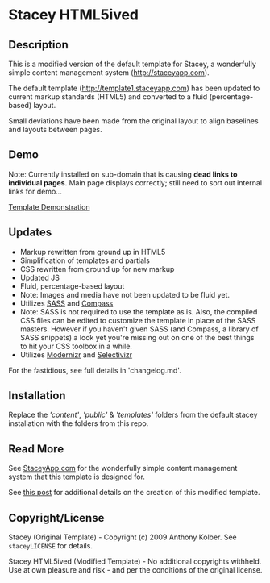# Stacey HTML5ived

## Description

This is a modified version of the default template for Stacey, a wonderfully simple content management system (http://staceyapp.com).

The default template (http://template1.staceyapp.com) has been updated to current markup standards (HTML5) and converted to a fluid (percentage-based) layout. 

Small deviations have been made from the original layout to align baselines and layouts between pages.

## Demo

Note: Currently installed on sub-domain that is causing **dead links to individual pages**. Main page displays correctly; still need to sort out internal links for demo...

[Template Demonstration](http://stacey.claytonfarr.com/)

## Updates

* Markup rewritten from ground up in HTML5
* Simplification of templates and partials
* CSS rewritten from ground up for new markup
* Updated JS
* Fluid, percentage-based layout
 * Note: Images and media have not been updated to be fluid yet.
* Utilizes [SASS](http://sass-lang.com) and [Compass](http://compass-style.org)
 * Note: SASS is not required to use the template as is. Also, the compiled CSS files can be edited to customize the template in place of the SASS masters. However if you haven't given SASS (and Compass, a library of SASS snippets) a look yet you're missing out on one of the best things to hit your CSS toolbox in a while.
* Utilizes [Modernizr](http://www.modernizr.com) and [Selectivizr](http://selectivizr.com)

For the fastidious, see full details in 'changelog.md'.

## Installation

Replace the *'content'*, *'public'* & *'templates'* folders from the default stacey installation with the folders from this repo.

## Read More

See [StaceyApp.com](http://staceyapp.com) for the wonderfully simple content management system that this template is designed for.

See [this post](http://claytonfarr.com/notes/stacey-html5ived) for additional details on the creation of this modified template. 

## Copyright/License

Stacey (Original Template) - Copyright (c) 2009 Anthony Kolber. See `staceyLICENSE` for details.

Stacey HTML5ived (Modified Template) - No additional copyrights withheld.<br>Use at own pleasure and risk - and per the conditions of the original license.